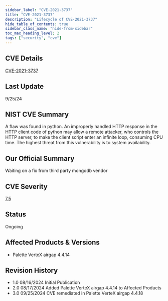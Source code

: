 ```yaml
---
sidebar_label: "CVE-2021-3737"
title: "CVE-2021-3737"
description: "Lifecycle of CVE-2021-3737"
hide_table_of_contents: true
sidebar_class_name: "hide-from-sidebar"
toc_max_heading_level: 2
tags: ["security", "cve"]
---
```


## CVE Details

[CVE-2021-3737](https://nvd.nist.gov/vuln/detail/CVE-2021-3737)

## Last Update

9/25/24

## NIST CVE Summary

A flaw was found in python. An improperly handled HTTP response in the HTTP client code of python may allow a remote
attacker, who controls the HTTP server, to make the client script enter an infinite loop, consuming CPU time. The
highest threat from this vulnerability is to system availability.

## Our Official Summary

Waiting on a fix from third party mongodb vendor

## CVE Severity

[7.5](https://nvd.nist.gov/vuln/detail/CVE-2021-3737)

## Status

Ongoing

## Affected Products & Versions

- Palette VerteX airgap 4.4.14

## Revision History

- 1.0 08/16/2024 Initial Publication
- 2.0 08/17/2024 Added Palette VerteX airgap 4.4.14 to Affected Products
- 3.0 09/25/2024 CVE remediated in Palette VerteX airgap 4.4.18
